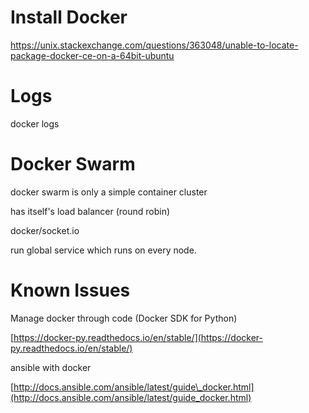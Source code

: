 # Install Docker

https://unix.stackexchange.com/questions/363048/unable-to-locate-package-docker-ce-on-a-64bit-ubuntu

# 

# Logs

docker logs

# Docker Swarm

docker swarm is only a simple container cluster

has itself's load balancer \(round robin\)

docker/socket.io

run global service which runs on every node.

# Known Issues

Manage docker through code \(Docker SDK for Python\)

[https://docker-py.readthedocs.io/en/stable/](https://docker-py.readthedocs.io/en/stable/)

ansible with docker

[http://docs.ansible.com/ansible/latest/guide\_docker.html](http://docs.ansible.com/ansible/latest/guide_docker.html)

